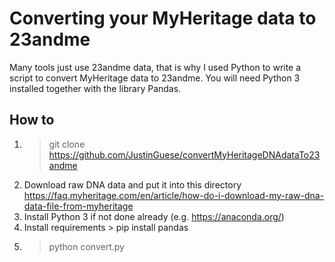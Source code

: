# Converting your MyHeritage data to 23andme

Many tools just use 23andme data, that is why I used Python to write a script to convert MyHeritage data to 23andme. 
You will need Python 3 installed together with the library Pandas.

## How to

1. > git clone https://github.com/JustinGuese/convertMyHeritageDNAdataTo23andme
2. Download raw DNA data and put it into this directory https://faq.myheritage.com/en/article/how-do-i-download-my-raw-dna-data-file-from-myheritage
3. Install Python 3 if not done already (e.g. https://anaconda.org/)
4. Install requirements > pip install pandas
5. > python convert.py
